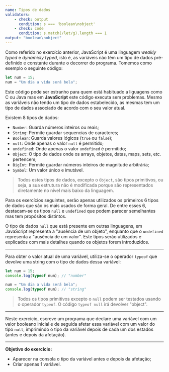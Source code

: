 ```yaml
---
name: Tipos de dados
validators:
    - check: output
      condition: s === 'boolean\nobject'
    - check: code
      condition: s.match(/let/g).length === 1
output: "boolean\nobject"
---
```


Como referido no exercício anterior, JavaScript é uma linguagem *weakly typed* e *dynamicly typed*, isto é, as variáveis não têm um tipo de dados pré-definido e constante durante o decorrer do programa. Tomemos como exemplo o seguinte código:

```js
let num = 15;
num = "Um dia a vida será bela";
```

Este código pode ser estranho para quem está habituado a liguagens como C ou Java mas em **JavaScript** este código executa sem problemas.
Mesmo as variáveis não tendo um tipo de dados estabelecido, as mesmas tem um tipo de dados associado de acordo com o seu valor atual.

Existem 8 tipos de dados:
- `Number`: Guarda números inteiros ou reais;
- `String`: Permite guardar sequencias de caracteres;
- `Boolean`: Guarda valores lógicos (`true` ou `false`);
- `null`: Onde apenas o valor `null` é permitido;
- `undefined`: Onde apenas o valor `undefined` é permitido;
- `Object`: O tipo de dados onde os arrays, objetos, datas, maps, sets, etc. pertencem;
- `BigInt`: Permite guardar números inteiros de magnitude arbitrária;
- `Symbol`: Um valor único e imutável.

> Todos estes tipos de dados, excepto o `Object`, são tipos primitivos, ou seja, a sua estrutura não é modificada porque são representados diretamente no nível mais baixo da linguagem.

Para os exercícios seguintes, serão apenas utilizados os primeiros 6 tipos de dados que são os mais usados de forma geral. De entre esses 6, destacam-se os tipos `null` e `undefined` que podem parecer semelhantes mas tem propósitos distintos.

O tipo de dados `null` que está presente em outras linguagens, em JavaScript representa a "ausência de um objeto", enquanto que o `undefined` representa a "ausência de um valor". Este tipos serão utilizados e explicados com mais detalhes quando os objetos forem introduzidos.

***

Para obter o valor atual de uma variável, utiliza-se o operador `typeof` que devolve uma string com o tipo de dados dessa variável:

```js
let num = 15;
console.log(typeof num); // "number"

num = "Um dia a vida será bela";
console.log(typeof num); // "string"
```

> Todos os tipos primitivos excepto o `null` podem ser testados usando o operador `typeof`. O código `typeof null` irá devolver "object".

***

Neste exercício, escreve um programa que declare uma variável com um valor booleano inicial e de seguida afetar essa variável com um valor do tipo `null`, imprimindo o tipo da variável depois de cada um dos estados (antes e depois da afetação).

***

**Objetivo do exercício:**
- Aparecer na consola o tipo da variável antes e depois da afetação;
- Criar apenas 1 variável.